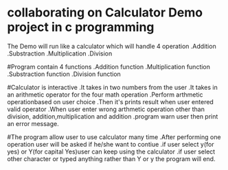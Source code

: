 # collaborating on Calculator Demo project in c programming
The Demo will run like a calculator which will handle 4 operation
	.Addition
	.Substraction
	.Multiplication
	.Division

#Program contain 4 functions
	.Addition function
	.Multiplication function
	.Substraction function
	.Division function

#Calculator is interactive
	.It takes in two numbers from the user
	.It takes in an arithmetic operator for the four math operation
	.Perform arthmetic operationbased on user choice
	.Then it's prints result when user entered valid operator
	.When user enter wrong arthmetic operation other than division, addition,multiplication and addition
	.program warn user then print an error message.

#The program allow user to use calculator many time
.After performing one operation user will be asked if he/she want to contiue
	.if user select y(for yes) or Y(for capital Yes)user can keep using the calculator
	.if user select other character or typed anything rather than Y or y the program will end.
